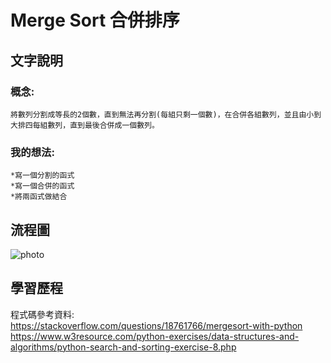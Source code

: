 # Merge Sort 合併排序

## 文字說明
### 概念:
    將數列分割成等長的2個數，直到無法再分割(每組只剩一個數)，在合併各組數列，並且由小到大排四每組數列，直到最後合併成一個數列。
### 我的想法:            
    *寫一個分割的函式
    *寫一個合併的函式
    *將兩函式做結合
    
## 流程圖
![photo](https://github.com/stopraining/LearningNote/blob/master/pic/MergeSort.jpeg)

## 學習歷程

    
    


程式碼參考資料:                      
https://stackoverflow.com/questions/18761766/mergesort-with-python                                          
https://www.w3resource.com/python-exercises/data-structures-and-algorithms/python-search-and-sorting-exercise-8.php




